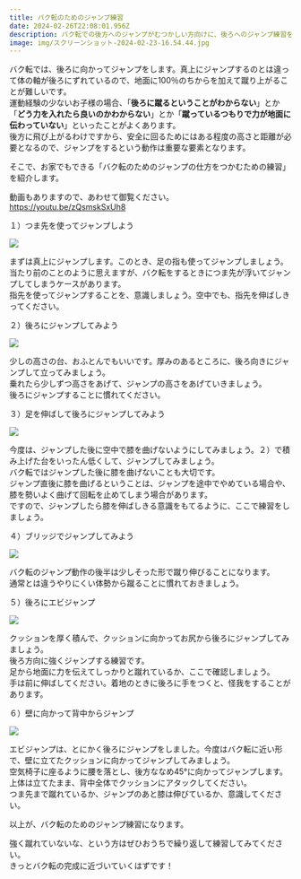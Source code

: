 ```yaml
---
title: バク転のためのジャンプ練習
date: 2024-02-26T22:08:01.956Z
description: バク転での後方へのジャンプがむつかしい方向けに、後ろへのジャンプ練習を紹介します。
image: img/スクリーンショット-2024-02-23-16.54.44.jpg
---
```

バク転では、後ろに向かってジャンプをします。真上にジャンプするのとは違って体の軸が後ろにずれているので、地面に100％のちからを加えて蹴り上がることが難しいです。\
運動経験の少ないお子様の場合、「**後ろに蹴るということがわからない**」とか「**どう力を入れたら良いのかわからない**」とか「**蹴っているつもりで力が地面に伝わっていない**」といったことがよくあります。\
後方に飛び上がるわけですから、安全に回るためにはある程度の高さと距離が必要となるので、ジャンプをするという動作は重要な要素となります。

そこで、お家でもできる「バク転のためのジャンプの仕方をつかむための練習」を紹介します。

動画もありますので、あわせて御覧ください。\
https://youtu.be/zQsmskSxUh8

１）つま先を使ってジャンプしよう

![](img/01.jpg)

まずは真上にジャンプします。このとき、足の指も使ってジャンプしましょう。\
当たり前のことのように思えますが、バク転をするときにつま先が浮いてジャンプしてしまうケースがあります。\
指先を使ってジャンプすることを、意識しましょう。空中でも、指先を伸ばしきってください。

２）後ろにジャンプしてみよう

![](img/02.jpg)

少しの高さの台、おふとんでもいいです。厚みのあるところに、後ろ向きにジャンプして立ってみましょう。\
乗れたら少しずつ高さをあげて、ジャンプの高さをあげていきましょう。\
後ろにジャンプすることに慣れてください。

３）足を伸ばして後ろにジャンプしてみよう

![](img/03.jpg)

今度は、ジャンプした後に空中で膝を曲げないようにしてみましょう。２）で積み上げた台をいったん低くして、ジャンプしてみましょう。\
バク転ではジャンプした後に膝を曲げないことも大切です。\
ジャンプ直後に膝を曲げるということは、ジャンプを途中でやめている場合や、膝を勢いよく曲げて回転を止めてしまう場合があります。\
ですので、ジャンプしたら膝を伸ばしきる意識をもてるように、ここで練習をしましょう。

４）ブリッジでジャンプしてみよう

![](img/04.jpg)

バク転のジャンプ動作の後半は少しそった形で蹴り伸びることになります。\
通常とは違うやりにくい体勢から蹴ることに慣れておきましょう。

５）後ろにエビジャンプ

![](img/05.jpg)

クッションを厚く積んで、クッションに向かってお尻から後ろにジャンプしてみましょう。\
後ろ方向に強くジャンプする練習です。\
足から地面に力を伝えてしっかりと蹴れているか、ここで確認しましょう。\
手は前に伸ばしてください。着地のときに後ろに手をつくと、怪我をすることがあります。

６）壁に向かって背中からジャンプ

![](img/06.jpg)

エビジャンプは、とにかく後ろにジャンプをしました。今度はバク転に近い形で、壁に立てたクッションに向かってジャンプしてみましょう。\
空気椅子に座るように腰を落とし、後方ななめ45°に向かってジャンプします。上体は立てたまま、背中全体でクッションにアタックしてください。\
つま先まで蹴れているか、ジャンプのあと膝は伸びているか、意識してください。

以上が、バク転のためのジャンプ練習になります。

強く蹴れていないな、という方はぜひおうちで繰り返して練習してみてください。\
きっとバク転の完成に近づいていくはずです！